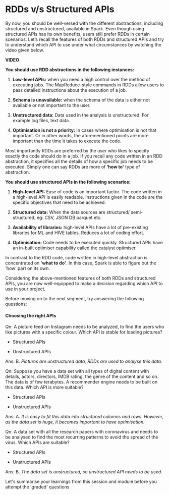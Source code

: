 # RDDs v/s Structured APIs

By now, you should be well-versed with the different abstractions, including structured and unstructured, available in Spark. Even though using structured APIs has its own benefits, users still prefer RDDs in certain scenarios. Let’s recall the features of both RDDs and structured APIs and try to understand which API to use under what circumstances by watching the video given below.

**VIDEO**

**You should use RDD abstractions in the following instances:**

1.  **Low-level APIs:** when you need a high control over the method of executing jobs. The MapReduce-style commands in RDDs allow users to pass detailed instructions about the execution of a job.
    
2.  **Schema is unavailable:** when the schema of the data is either not available or not important to the user. 
    
3.  **Unstructured data:** Data used in the analysis is unstructured. For example log files, text data. 
    
4.  **Optimisation is not a priority:** In cases where optimisation is not that important. Or in other words, the aforementioned points are more important than the time it takes to execute the code. 
    

Most importantly RDDs are preferred by the user who likes to specify exactly the code should do in a job. If you recall any code written in an RDD abstraction, it specifies all the details of how a specific job needs to be executed. Simply one can say RDDs are more of **‘how to’** type of abstraction.

**You should use structured APIs in the following scenarios:**

1.  **High-level API:** Ease of code is an important factor. The code written in a high-level API is easily readable. Instructions given in the code are the specific objectives that need to be achieved. 
    
2.  **Structured data:** When the data sources are structured/ semi-structured, eg: CSV, JSON DB parquet etc. 
    
3.  **Availability of libraries:** high-level APIs have a lot of pre-existing libraries for ML and HIVE tables. Reduces a lot of coding effort. 
    
4.  **Optimisation:** Code needs to be executed quickly. Structured APIs have an in-built optimiser capability called the catalyst optimiser.  
    

In contrast to the RDD code, code written in high-level abstraction is concentrated on '**what to do'**. In this case, Spark is able to figure out the ‘how’ part on its own.

Considering the above-mentioned features of both RDDs and structured APIs, you are now well-equipped to make a decision regarding which API to use in your project.

Before moving on to the next segment, try answering the following questions:


#### Choosing the right APIs

Qn: A picture feed on Instagram needs to be analyzed, to find the users who like pictures with a specific colour. Which API is stable for loading pictures? 

- Structured APIs

- Unstructured APIs

Ans: B. *Pictures are unstructured data, RDDs are used to analyse this data.*


Qn: Suppose you have a data set with all types of digital content with details, actors, directors, IMDB rating, the genre of the content and so on. The data is of few terabytes. A recommender engine needs to be built on this data. Which API is more suitable?

- Structured APIs

- Unstructured APIs

Ans: A. *It is easy to fit this data into structured columns and rows. However, as the data set is huge, it becomes important to have optimisation.*


Qn: A data set with all the research papers with coronavirus and needs to be analysed to find the most recurring patterns to avoid the spread of the virus. Which APIs are suitable?

- Structured APIs

- Unstructured APIs

Ans: B. *The data set is unstructured, so unstructured API needs to be used.*


Let's summarise your learnings from this session and module before you attempt the 'graded' questions